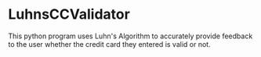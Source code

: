 # LuhnsCCValidator

This python program uses Luhn's Algorithm to accurately provide feedback to the user whether the credit card they entered is valid or not.
